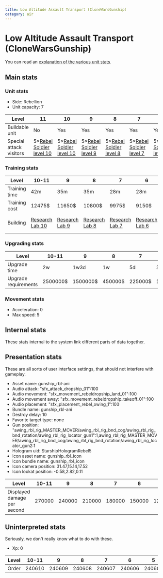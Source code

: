 ```yaml
---
title: Low Altitude Assault Transport (CloneWarsGunship)
category: air
---
```


# Low Altitude Assault Transport (CloneWarsGunship)

You can read an [explanation  of the various unit stats](unitexplained.md).

## Main stats

### Unit stats

  * Side: Rebellion
  * Unit capacity: 7

|Level                  |11                                              |10                                              |9                                              |8                                              |7                                              |6                                              |5                                              |4                                              |3                                              |2                                              |1                                              |
|-----------------------|------------------------------------------------|------------------------------------------------|-----------------------------------------------|-----------------------------------------------|-----------------------------------------------|-----------------------------------------------|-----------------------------------------------|-----------------------------------------------|-----------------------------------------------|-----------------------------------------------|-----------------------------------------------|
|Buildable unit         |No                                              |Yes                                             |Yes                                            |Yes                                            |Yes                                            |Yes                                            |Yes                                            |Yes                                            |Yes                                            |Yes                                            |Yes                                            |
|Special attack visitors|5×[Rebel Soldier level 10](SoldierDropship.html)|5×[Rebel Soldier level 10](SoldierDropship.html)|5×[Rebel Soldier level 9](SoldierDropship.html)|5×[Rebel Soldier level 8](SoldierDropship.html)|5×[Rebel Soldier level 7](SoldierDropship.html)|5×[Rebel Soldier level 6](SoldierDropship.html)|5×[Rebel Soldier level 5](SoldierDropship.html)|4×[Rebel Soldier level 4](SoldierDropship.html)|4×[Rebel Soldier level 3](SoldierDropship.html)|3×[Rebel Soldier level 2](SoldierDropship.html)|3×[Rebel Soldier level 1](SoldierDropship.html)|


### Training stats

|Level        |10-11                                  |9                                     |8                                     |7                                     |6                                     |5                                     |4                                     |3                                     |2                                     |1                                           |
|-------------|---------------------------------------|--------------------------------------|--------------------------------------|--------------------------------------|--------------------------------------|--------------------------------------|--------------------------------------|--------------------------------------|--------------------------------------|--------------------------------------------|
|Training time|42m                                    |35m                                   |35m                                   |28m                                   |28m                                   |21m                                   |21m                                   |21m                                   |21m                                   |21m                                         |
|Training cost|12475$                                 |11650$                                |10800$                                |9975$                                 |9150$                                 |8325$                                 |7475$                                 |6650$                                 |5825$                                 |5000$                                       |
|Building     |[Research Lab 10](rebelOffenseLab.html)|[Research Lab 9](rebelOffenseLab.html)|[Research Lab 8](rebelOffenseLab.html)|[Research Lab 7](rebelOffenseLab.html)|[Research Lab 6](rebelOffenseLab.html)|[Research Lab 5](rebelOffenseLab.html)|[Research Lab 4](rebelOffenseLab.html)|[Research Lab 3](rebelOffenseLab.html)|[Research Lab 2](rebelOffenseLab.html)|[Starship Command 9](rebelFleetCommand.html)|


### Upgrading stats

|Level               |10-11   |9       |8      |7      |6      |5     |4     |3     |2    |1    |
|--------------------|--------|--------|-------|-------|-------|------|------|------|-----|-----|
|Upgrade time        |2w      |1w3d    |1w     |5d     |3d     |1d    |8h    |3h    |1h30m|0s   |
|Upgrade requirements|2500000$|1500000$|450000$|225000$|135000$|50000$|20000$|10000$|5000$|2000$|


### Movement stats

  * Acceleration: 0
  * Max speed: 5

## Internal stats

These stats internal to the system link different parts of data together.


## Presentation stats

These are all sorts of user interface settings, that should not interfere with gameplay.

  * Asset name: gunship_rbl-ani
  * Audio attack: "sfx_attack_dropship_01":100
  * Audio movement: "sfx_movement_rebeldropship_land_01":100
  * Audio movement away: "sfx_movement_rebeldropship_takeoff_01":100
  * Audio placement: "sfx_placement_rebel_xwing_1":100
  * Bundle name: gunship_rbl-ani
  * Destroy delay: 10
  * Favorite target type: none
  * Gun position: "awing_rbl_rig_MASTER_MOVER/awing_rbl_rig_bnd_cog/awing_rbl_rig_bnd_rotation/awing_rbl_rig_locator_gun1":1,awing_rbl_rig_MASTER_MOVER/awing_rbl_rig_bnd_cog/awing_rbl_rig_bnd_rotation/awing_rbl_rig_locator_gun2:1
  * Hologram uid: StarshipHologramRebel5
  * Icon asset name: gunship_rbl_icon
  * Icon bundle name: gunship_rbl_icon
  * Icon camera position: 31.47,15.14,17.52
  * Icon lookat position: -0.58,2.82,0.11

|Level                      |10-11 |9     |8     |7     |6     |5     |4    |3    |2    |1    |
|---------------------------|------|------|------|------|------|------|-----|-----|-----|-----|
|Displayed damage per second|270000|240000|210000|180000|150000|120000|90000|60000|30000|15000|


## Uninterpreted stats

Seriously, we don't really know what to do with these.

  * Xp: 0

|Level|10-11 |9     |8     |7     |6     |5     |4     |3     |2     |1     |
|-----|------|------|------|------|------|------|------|------|------|------|
|Order|240610|240609|240608|240607|240606|240605|240604|240603|240602|240601|


